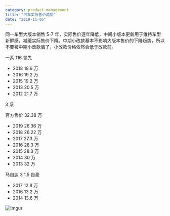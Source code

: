 ```yaml
---
category: product-management
title: "汽车实际售价趋势"
date: "2019-11-06"
---
```


同一车型大版本销售 5-7 年，实际售价逐年降低，中间小版本更新用于维持车型新鲜感，减缓实际售价下降。中期小改款基本不影响大版本售价的下降趋势，所以不要被中期小改款骗了，小改款价格依然会低于改款前。

一系 116 领先

- 2018 18.6 万
- 2016 19.2 万
- 2015 19.2 万
- 2013 20.5 万
- 2012 21.7 万

3 系

官方售价 32.38 万

- 2019 26.36 万
- 2018 26.22 万
- 2017 27.3 万
- 2016 28.3 万
- 2015 28.3 万
- 2014 30 万
- 2013 32 万

马自达 3 1.5 自豪

- 2017 12.8 万
- 2016 13.2 万
- 2014 13.6 万

![Imgur](https://goooooouwa.fun:8143/static/images/CxDVVyj.png)

